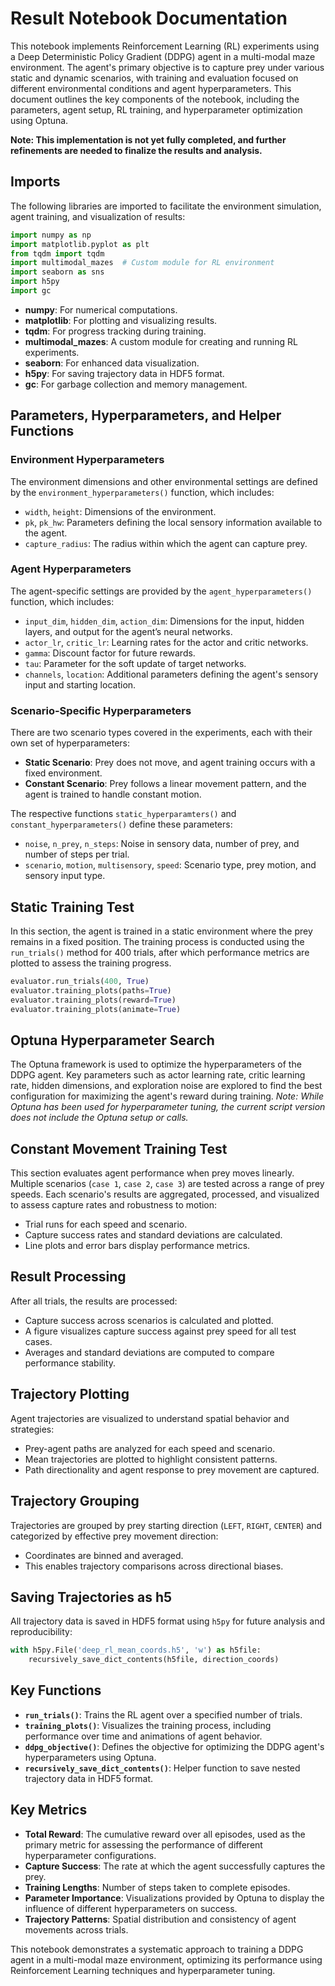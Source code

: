 # Result Notebook Documentation

This notebook implements Reinforcement Learning (RL) experiments using a Deep Deterministic Policy Gradient (DDPG) agent in a multi-modal maze environment. The agent's primary objective is to capture prey under various static and dynamic scenarios, with training and evaluation focused on different environmental conditions and agent hyperparameters. This document outlines the key components of the notebook, including the parameters, agent setup, RL training, and hyperparameter optimization using Optuna.

**Note: This implementation is not yet fully completed, and further refinements are needed to finalize the results and analysis.**

## Imports
The following libraries are imported to facilitate the environment simulation, agent training, and visualization of results:

```python
import numpy as np
import matplotlib.pyplot as plt
from tqdm import tqdm
import multimodal_mazes  # Custom module for RL environment
import seaborn as sns
import h5py
import gc
```

- **numpy**: For numerical computations.
- **matplotlib**: For plotting and visualizing results.
- **tqdm**: For progress tracking during training.
- **multimodal_mazes**: A custom module for creating and running RL experiments.
- **seaborn**: For enhanced data visualization.
- **h5py**: For saving trajectory data in HDF5 format.
- **gc**: For garbage collection and memory management.

## Parameters, Hyperparameters, and Helper Functions

### Environment Hyperparameters
The environment dimensions and other environmental settings are defined by the `environment_hyperparameters()` function, which includes:
- `width`, `height`: Dimensions of the environment.
- `pk`, `pk_hw`: Parameters defining the local sensory information available to the agent.
- `capture_radius`: The radius within which the agent can capture prey.

### Agent Hyperparameters
The agent-specific settings are provided by the `agent_hyperparameters()` function, which includes:
- `input_dim`, `hidden_dim`, `action_dim`: Dimensions for the input, hidden layers, and output for the agent’s neural networks.
- `actor_lr`, `critic_lr`: Learning rates for the actor and critic networks.
- `gamma`: Discount factor for future rewards.
- `tau`: Parameter for the soft update of target networks.
- `channels`, `location`: Additional parameters defining the agent's sensory input and starting location.

### Scenario-Specific Hyperparameters
There are two scenario types covered in the experiments, each with their own set of hyperparameters:
- **Static Scenario**: Prey does not move, and agent training occurs with a fixed environment.
- **Constant Scenario**: Prey follows a linear movement pattern, and the agent is trained to handle constant motion.

The respective functions `static_hyperparamters()` and `constant_hyperparameters()` define these parameters:
- `noise`, `n_prey`, `n_steps`: Noise in sensory data, number of prey, and number of steps per trial.
- `scenario`, `motion`, `multisensory`, `speed`: Scenario type, prey motion, and sensory input type.

## Static Training Test
In this section, the agent is trained in a static environment where the prey remains in a fixed position. The training process is conducted using the `run_trials()` method for 400 trials, after which performance metrics are plotted to assess the training progress.

```python
evaluator.run_trials(400, True)
evaluator.training_plots(paths=True)
evaluator.training_plots(reward=True)
evaluator.training_plots(animate=True)
```

## Optuna Hyperparameter Search
The Optuna framework is used to optimize the hyperparameters of the DDPG agent. Key parameters such as actor learning rate, critic learning rate, hidden dimensions, and exploration noise are explored to find the best configuration for maximizing the agent's reward during training.
*Note: While Optuna has been used for hyperparameter tuning, the current script version does not include the Optuna setup or calls.*

## Constant Movement Training Test
This section evaluates agent performance when prey moves linearly. Multiple scenarios (`case 1`, `case 2`, `case 3`) are tested across a range of prey speeds. Each scenario's results are aggregated, processed, and visualized to assess capture rates and robustness to motion:
- Trial runs for each speed and scenario.
- Capture success rates and standard deviations are calculated.
- Line plots and error bars display performance metrics.
    
## Result Processing
After all trials, the results are processed:
- Capture success across scenarios is calculated and plotted.
- A figure visualizes capture success against prey speed for all test cases.
- Averages and standard deviations are computed to compare performance stability.
    
## Trajectory Plotting
Agent trajectories are visualized to understand spatial behavior and strategies:
- Prey-agent paths are analyzed for each speed and scenario.
- Mean trajectories are plotted to highlight consistent patterns.
- Path directionality and agent response to prey movement are captured.
    
## Trajectory Grouping
Trajectories are grouped by prey starting direction (`LEFT`, `RIGHT`, `CENTER`) and categorized by effective prey movement direction:
- Coordinates are binned and averaged.
- This enables trajectory comparisons across directional biases.
    
## Saving Trajectories as h5
All trajectory data is saved in HDF5 format using `h5py` for future analysis and reproducibility:
```python
with h5py.File('deep_rl_mean_coords.h5', 'w') as h5file:
    recursively_save_dict_contents(h5file, direction_coords)
```

## Key Functions
- **`run_trials()`**: Trains the RL agent over a specified number of trials.
- **`training_plots()`**: Visualizes the training process, including performance over time and animations of agent behavior.
- **`ddpg_objective()`**: Defines the objective for optimizing the DDPG agent's hyperparameters using Optuna.
- **`recursively_save_dict_contents()`**: Helper function to save nested trajectory data in HDF5 format.

## Key Metrics
- **Total Reward**: The cumulative reward over all episodes, used as the primary metric for assessing the performance of different hyperparameter configurations.
- **Capture Success**: The rate at which the agent successfully captures the prey.
- **Training Lengths**: Number of steps taken to complete episodes.
- **Parameter Importance**: Visualizations provided by Optuna to display the influence of different hyperparameters on success.
- **Trajectory Patterns**: Spatial distribution and consistency of agent movements across trials.

This notebook demonstrates a systematic approach to training a DDPG agent in a multi-modal maze environment, optimizing its performance using Reinforcement Learning techniques and hyperparameter tuning.
